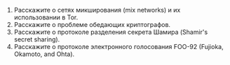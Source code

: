 1. Расскажите о сетях микширования (mix networks) и их использовании в Tor.
2. Расскажите о проблеме обедающих криптографов.
3. Расскажите о протоколе разделения секрета Шамира (Shamir's secret sharing).
4. Расскажите о протоколе электронного голосования FOO-92 (Fujioka, Okamoto, and Ohta).